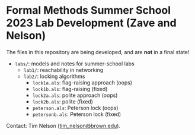 # Formal Methods Summer School 2023 Lab Development (Zave and Nelson)

The files in this repository are being developed, and are **not** in a final state!

* `labs/`: models and notes for summer-school labs
  * `lab1/`: reachability in networking
  * `lab2/`: locking algorithms
    * `lock1a.als`: flag-raising approach (oops)
    * `lock1b.als`: flag-raising (fixed)
    * `lock2a.als`: polite approach (oops)
    * `lock2b.als`: polite (fixed)
    * `peterson.als`: Peterson lock (oops)
    * `petersonb.als`: Peterson lock (fixed)

Contact: Tim Nelson (tim_nelson@brown.edu).
